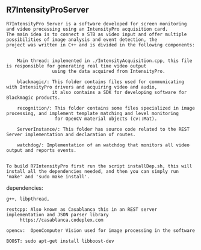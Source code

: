 R7IntensityProServer
--------------------
	
	R7IntensityPro Server is a software developed for screen monitoring and video processing using an IntensityPro acquisition card.
	The main idea is to connect a STB as video input and offer multiple possibilities of image analysis and event detection, the
	project was written in C++ and is divided in the following components:
	
		
		Main thread: implemented in ./IntensityAcquisition.cpp, this file is responsible for generating real time video output
					 using the data acquired from IntensityPro.
					 
		blackmagic/: This folder contains files used for communicating with IntensityPro drivers and acquiring video and audio,
					 it also contains a SDK for developing software for Blackmagic products.
					 
		recognition/: This folder contains some files specialized in image processing, and implement template matching and level monitoring
					  for OpenCV material objects (cv::Mat).
		
		ServerInstance/: This folder has source code related to the REST Server implementation and declaration of routes.
		
		watchdog/: Implementation of an watchdog that monitors all video output and reports events.
		

	To build R7IntensityPro first run the script installDep.sh, this will install all the dependencies needed, and then you can simply run 'make' and 'sudo make install'.

dependencies:

	g++, libpthread, 

	restcpp: Also known as Casablanca this in an REST server implementation and JSON parser library
		 https://casablanca.codeplex.com
	
	opencv:	 OpenComputer Vision used for image processing in the software
		 
	BOOST: sudo apt-get install libboost-dev
